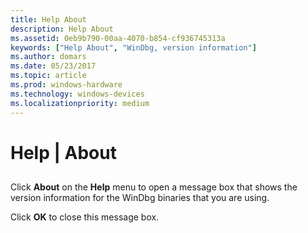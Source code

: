 ```yaml
---
title: Help About
description: Help About
ms.assetid: 0eb9b790-00aa-4070-b854-cf936745313a
keywords: ["Help About", "WinDbg, version information"]
ms.author: domars
ms.date: 05/23/2017
ms.topic: article
ms.prod: windows-hardware
ms.technology: windows-devices
ms.localizationpriority: medium
---
```


# Help | About


## <span id="ddk_help_about_dbg"></span><span id="DDK_HELP_ABOUT_DBG"></span>


Click **About** on the **Help** menu to open a message box that shows the version information for the WinDbg binaries that you are using.

Click **OK** to close this message box.

 

 





